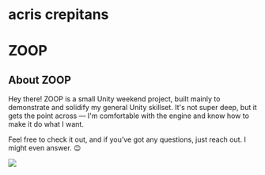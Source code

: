 # acris crepitans
# ZOOP

## About ZOOP

Hey there!
ZOOP is a small Unity weekend project, built mainly to demonstrate and solidify my general Unity skillset. It's not super deep, but it gets the point across — I'm comfortable with the engine and know how to make it do what I want.

Feel free to check it out, and if you’ve got any questions, just reach out. I might even answer. 😉

![](https://i.imgur.com/yRB7Mv3.png)

